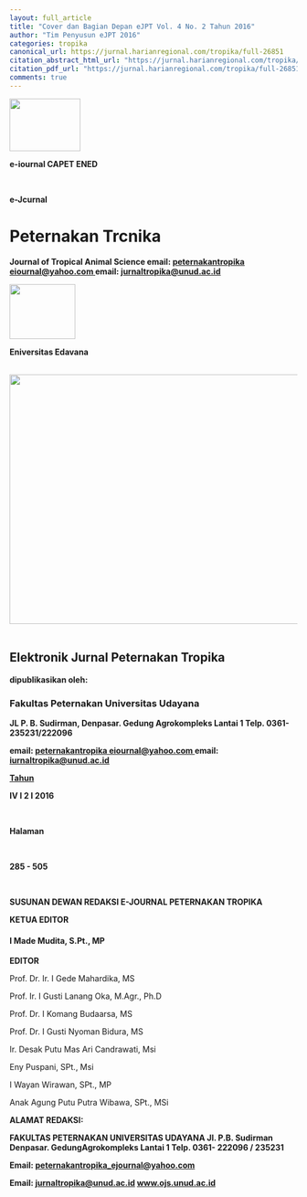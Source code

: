 ```yaml
---
layout: full_article
title: "Cover dan Bagian Depan eJPT Vol. 4 No. 2 Tahun 2016"
author: "Tim Penyusun eJPT 2016"
categories: tropika
canonical_url: https://jurnal.harianregional.com/tropika/full-26851 
citation_abstract_html_url: "https://jurnal.harianregional.com/tropika/id-26851"
citation_pdf_url: "https://jurnal.harianregional.com/tropika/full-26851"  
comments: true
---
```


<div><img src="https://jurnal.harianregional.com/media/26851-1.jpg" alt="" style="width:93pt;height:69pt;">
<p><span class="font1" style="font-weight:bold;">e-iournal CAPET ENED</span></p>
</div><br clear="all">
<p><span class="font8" style="font-weight:bold;">e-Jcurnal</span></p><a name="caption1"></a>
<h1><a name="bookmark0"></a><span class="font9" style="font-weight:bold;"><a name="bookmark1"></a>Peternakan Trcnika</span></h1>
<p><span class="font7" style="font-weight:bold;">Journal of Tropical Animal Science </span><span class="font2" style="font-weight:bold;">email: </span><a href="mailto:peternakantropika_eiournal@yahoo.com"><span class="font2" style="font-weight:bold;text-decoration:underline;">peternakantropika eiournal@yahoo.com</span></a><span class="font2" style="font-weight:bold;text-decoration:underline;"> </span><span class="font2" style="font-weight:bold;">email: </span><a href="mailto:jurnaltropika@unud.ac.id"><span class="font2" style="font-weight:bold;text-decoration:underline;">jurnaltropika@unud.ac.id</span></a></p>
<div><img src="https://jurnal.harianregional.com/media/26851-2.jpg" alt="" style="width:86pt;height:72pt;">
<p><span class="font1" style="font-weight:bold;">Eniversitas Edavana</span></p>
</div><br clear="all">
<div><img src="https://jurnal.harianregional.com/media/26851-3.jpg" alt="" style="width:515pt;height:328pt;">
</div><br clear="all">
<h2><a name="bookmark2"></a><span class="font6" style="font-weight:bold;"><a name="bookmark3"></a>Elektronik Jurnal Peternakan Tropika</span></h2>
<p><span class="font4" style="font-weight:bold;">dipublikasikan oleh:</span></p>
<h3><a name="bookmark4"></a><span class="font5" style="font-weight:bold;"><a name="bookmark5"></a>Fakultas Peternakan Universitas Udayana</span></h3>
<p><span class="font2" style="font-weight:bold;">JL P. B. Sudirman, Denpasar. Gedung Agrokompleks Lantai 1 Telp. 0361-235231/222096</span></p>
<p><span class="font2" style="font-weight:bold;">email: </span><a href="mailto:peternakantropika_eiournal@yahoo.com"><span class="font2" style="font-weight:bold;text-decoration:underline;">peternakantropika eiournal@yahoo.com</span></a><span class="font2" style="font-weight:bold;text-decoration:underline;"> </span><span class="font2" style="font-weight:bold;">email: </span><a href="mailto:iurnaltropika@unud.ac.id"><span class="font2" style="font-weight:bold;text-decoration:underline;">iurnaltropika@unud.ac.id</span></a></p>
<div>
<p><span class="font2" style="font-weight:bold;text-decoration:underline;">Tahun</span></p>
<p><span class="font2" style="font-weight:bold;">IV I 2 I 2016</span></p>
</div><br clear="all">
<div>
<p><span class="font2" style="font-weight:bold;">Halaman</span></p>
</div><br clear="all">
<div>
<p><span class="font2" style="font-weight:bold;">285 - 505</span></p>
</div><br clear="all">
<p><span class="font1" style="font-weight:bold;">SUSUNAN DEWAN REDAKSI E-JOURNAL PETERNAKAN TROPIKA</span></p>
<p><span class="font1" style="font-weight:bold;">KETUA EDITOR</span></p>
<h4><a name="bookmark6"></a><span class="font3"><a name="bookmark7"></a>I Made Mudita, S.Pt., MP</span></h4>
<p><span class="font1" style="font-weight:bold;">EDITOR</span></p>
<p><span class="font1">Prof. Dr. Ir. I Gede Mahardika, MS</span></p>
<p><span class="font1">Prof. Ir. I Gusti Lanang Oka, M.Agr., Ph.D</span></p>
<p><span class="font1">Prof. Dr. I Komang Budaarsa, MS</span></p>
<p><span class="font1">Prof. Dr. I Gusti Nyoman Bidura, MS</span></p>
<p><span class="font1">Ir. Desak Putu Mas Ari Candrawati, Msi</span></p>
<p><span class="font1">Eny Puspani, SPt., Msi</span></p>
<p><span class="font1">I Wayan Wirawan, SPt., MP</span></p>
<p><span class="font1">Anak Agung Putu Putra Wibawa, SPt., MSi</span></p>
<p><span class="font0" style="font-weight:bold;">ALAMAT REDAKSI:</span></p>
<p><span class="font4" style="font-weight:bold;">FAKULTAS PETERNAKAN UNIVERSITAS UDAYANA </span><span class="font1" style="font-weight:bold;">Jl. P.B. Sudirman Denpasar. GedungAgrokompleks Lantai 1 Telp. 0361- 222096 / 235231</span></p>
<p><span class="font1" style="font-weight:bold;">Email: </span><a href="mailto:peternakantropika_ejournal@yahoo.com"><span class="font1" style="font-weight:bold;">peternakantropika_ejournal@yahoo.com</span></a></p>
<p><span class="font1" style="font-weight:bold;">Email: </span><a href="mailto:jurnaltropika@unud.ac.id"><span class="font1" style="font-weight:bold;">jurnaltropika@unud.ac.id</span></a><span class="font1" style="font-weight:bold;"> </span><a href="http://www.ojs.unud.ac.id"><span class="font1" style="font-weight:bold;">www.ojs.unud.ac.id</span></a></p>